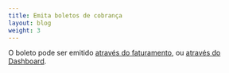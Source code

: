 ```yaml
---
title: Emita boletos de cobrança
layout: blog
weight: 3
---
```

O boleto pode ser emitido [através do faturamento](/docs/primeiros-passos/emita-boletos-de-cobrança/emitir-boleto-atraves-do-faturamento/), ou [através do Dashboard](/docs/primeiros-passos/emita-boletos-de-cobrança/emitir-boleto-atraves-do-dashboard/).